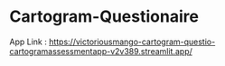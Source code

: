 # Cartogram-Questionaire

App Link : https://victoriousmango-cartogram-questio-cartogramassessmentapp-v2v389.streamlit.app/
